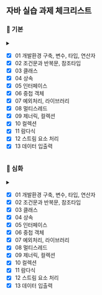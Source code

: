 ## 자바 실습 과제 체크리스트

### 📘 기본

<details>
<summary>

- [x] 01 개발환경 구축, 변수, 타입, 연산자  
- [x] 02 조건문과 반복문, 참조타입  
- [x] 03 클래스  
- [x] 04 상속  
- [x] 05 인터페이스  
- [x] 06 중첩 객체  
- [x] 07 예외처리, 라이브러리  
- [x] 08 멀티스레드  
- [x] 09 제너릭, 컬렉션  
- [x] 10 컬렉션  
- [x] 11 람다식  
- [x] 12 스트림 요소 처리  
- [x] 13 데이터 입출력  
</summary>
</details>

### 📙 심화

<details>
<summary>

- [x] 01 개발환경 구축, 변수, 타입, 연산자  
- [x] 02 조건문과 반복문, 참조타입  
- [x] 03 클래스  
- [x] 04 상속  
- [x] 05 인터페이스  
- [x] 06 중첩 객체  
- [x] 07 예외처리, 라이브러리  
- [x] 08 멀티스레드  
- [x] 09 제너릭, 컬렉션  
- [x] 10 컬렉션  
- [x] 11 람다식  
- [x] 12 스트림 요소 처리  
- [x] 13 데이터 입출력  
</summary>
</details>
